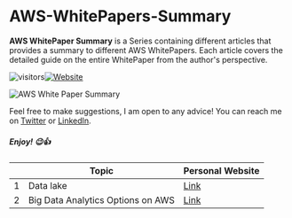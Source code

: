 # AWS-WhitePapers-Summary

**AWS WhitePaper Summary** is a Series containing different articles that provides a summary to different AWS WhitePapers. 
Each article covers the detailed guide on the entire WhitePaper from the author's perspective.

![visitors](https://visitor-badge.glitch.me/badge?page_id=AditModi/AWS-WhitePapers-Summary)[![Website](https://img.shields.io/website?label=Dev.to&up_message=@aditmodi&url=https%3A%2F%2Fdev.to/aditmodi)](https://dev.to/aditmodi) 

![AWS White Paper Summary](https://user-images.githubusercontent.com/48589838/177525347-0dcf0c42-2a91-48d6-a848-24a8808743cf.jpg)

Feel free to make suggestions, I am open to any advice! You can reach me on [Twitter](https://twitter.com/adi_12_modi) or [LinkedIn](https://www.linkedin.com/in/adit-modi-2a4362191/).

##### Enjoy! 😉👍

|               | Topic        | Personal Website | 
| ------------  | ------------ | ---------------- |
|  1 | Data lake |[ Link ]() 
|  2 | Big Data Analytics Options on AWS |[ Link ]() 
